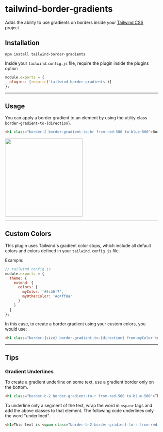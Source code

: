# tailwind-border-gradients

Adds the ability to use gradients on borders inside your [Tailwind CSS](https://tailwindcss.com/) project

## Installation

```
npm install tailwind-border-gradients
```

Inside your `tailwind.config.js` file, require the plugin inside the plugins option

```js
module.exports = {
  plugins: [require('tailwind-border-gradients')]
};
```

---

## Usage

You can apply a border gradient to an element by using the utility class `border-gradient-to-{direction}`.

```html
<h1 class="border-2 border-gradient-to-br from-red-500 to-blue-500">Border Gradients!</h1>
```

<img src="https://i.ibb.co/KNrKyQR/image.png" width=256>

---

## Custom Colors

This plugin uses Tailwind's gradient color stops, which include all default colors and colors defined in your `tailwind.config.js` file.

Example:

```js
// tailwind.config.js
module.exports = {
  theme: {
    extend: {
      colors: {
        myColor: '#5cb6f7',
        myOtherColor: '#c4ff8a'
      }
    }
  }
};
```

In this case, to create a border gradient using your custom colors, you would use:

```html
<h1 class="border-{size} border-gradient-to-{direction} from-myColor to-myOtherColor">Text</h1>
```

---

## Tips

### Gradient Underlines

To create a gradient underline on some text, use a gradient border only on the bottom.

```html
<h1 class="border-b-2 border-gradient-to-r from-red-500 to-blue-500">This text is underlined with a red-to-blue gradient!</h1>
```

To underline only a segment of the text, wrap the word in `<span>` tags and add the above classes to that element. The following code underlines only the word "underlined".

```html
<h1>This text is <span class="border-b-2 border-gradient-to-r from-red-500 to-blue-500">underlined</span> with a red-to-blue gradient!</h1>
```